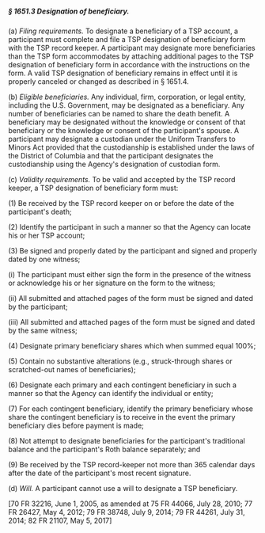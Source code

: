 ##### § 1651.3 Designation of beneficiary. #####

(a) *Filing requirements.* To designate a beneficiary of a TSP account, a participant must complete and file a TSP designation of beneficiary form with the TSP record keeper. A participant may designate more beneficiaries than the TSP form accommodates by attaching additional pages to the TSP designation of beneficiary form in accordance with the instructions on the form. A valid TSP designation of beneficiary remains in effect until it is properly canceled or changed as described in § 1651.4.

(b) *Eligible beneficiaries.* Any individual, firm, corporation, or legal entity, including the U.S. Government, may be designated as a beneficiary. Any number of beneficiaries can be named to share the death benefit. A beneficiary may be designated without the knowledge or consent of that beneficiary or the knowledge or consent of the participant's spouse. A participant may designate a custodian under the Uniform Transfers to Minors Act provided that the custodianship is established under the laws of the District of Columbia and that the participant designates the custodianship using the Agency's designation of custodian form.

(c) *Validity requirements.* To be valid and accepted by the TSP record keeper, a TSP designation of beneficiary form must:

(1) Be received by the TSP record keeper on or before the date of the participant's death;

(2) Identify the participant in such a manner so that the Agency can locate his or her TSP account;

(3) Be signed and properly dated by the participant and signed and properly dated by one witness;

(i) The participant must either sign the form in the presence of the witness or acknowledge his or her signature on the form to the witness;

(ii) All submitted and attached pages of the form must be signed and dated by the participant;

(iii) All submitted and attached pages of the form must be signed and dated by the same witness;

(4) Designate primary beneficiary shares which when summed equal 100%;

(5) Contain no substantive alterations (e.g., struck-through shares or scratched-out names of beneficiaries);

(6) Designate each primary and each contingent beneficiary in such a manner so that the Agency can identify the individual or entity;

(7) For each contingent beneficiary, identify the primary beneficiary whose share the contingent beneficiary is to receive in the event the primary beneficiary dies before payment is made;

(8) Not attempt to designate beneficiaries for the participant's traditional balance and the participant's Roth balance separately; and

(9) Be received by the TSP record-keeper not more than 365 calendar days after the date of the participant's most recent signature.

(d) *Will.* A participant cannot use a will to designate a TSP beneficiary.

[70 FR 32216, June 1, 2005, as amended at 75 FR 44066, July 28, 2010; 77 FR 26427, May 4, 2012; 79 FR 38748, July 9, 2014; 79 FR 44261, July 31, 2014; 82 FR 21107, May 5, 2017]